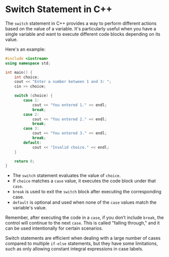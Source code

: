 # Switch Statement in C++
The `switch` statement in C++ provides a way to perform different actions based on the value of a variable. It's particularly useful when you have a single variable and want to execute different code blocks depending on its value.

Here's an example:

```cpp
#include <iostream>
using namespace std;

int main() {
    int choice;
    cout << "Enter a number between 1 and 3: ";
    cin >> choice;

    switch (choice) {
        case 1:
            cout << "You entered 1." << endl;
            break;
        case 2:
            cout << "You entered 2." << endl;
            break;
        case 3:
            cout << "You entered 3." << endl;
            break;
        default:
            cout << "Invalid choice." << endl;
    }

    return 0;
}
```

- The `switch` statement evaluates the value of `choice`.
- If `choice` matches a `case` value, it executes the code block under that `case`.
- `break` is used to exit the `switch` block after executing the corresponding case.
- `default` is optional and used when none of the `case` values match the variable's value.

Remember, after executing the code in a `case`, if you don’t include `break`, the control will continue to the next `case`. This is called "falling through," and it can be used intentionally for certain scenarios.

Switch statements are efficient when dealing with a large number of cases compared to multiple `if-else` statements, but they have some limitations, such as only allowing constant integral expressions in case labels.
